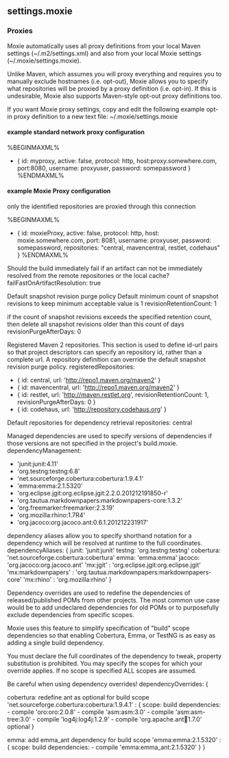 ## settings.moxie

### Proxies
Moxie automatically uses all proxy definitions from your local Maven settings
(~/.m2/settings.xml) and also from your local Moxie settings
(~/.moxie/settings.moxie).

Unlike Maven, which assumes you will proxy everything and requires
you to manually exclude hostnames (i.e. opt-out), Moxie allows you
to specify what repositories will be proxied by a proxy definition
(i.e. opt-in). If this is undesirable, Moxie also supports Maven-style
opt-out proxy definitions too. 

If you want Moxie proxy settings, copy and edit the following example
opt-in proxy definition to a new text file: ~/.moxie/settings.moxie

#### example standard network proxy configuration
%BEGINMAXML%
- { id: myproxy, active: false, protocol: http, host:proxy.somewhere.com, port:8080, username: proxyuser, password: somepassword }
%ENDMAXML%

#### example Moxie Proxy configuration
only the identified repositories are proxied through this connection

%BEGINMAXML%
- { id: moxieProxy, active: false,	protocol: http, host: moxie.somewhere.com, port: 8081, username: proxyuser, password: somepassword, repositories: "central, mavencentral, restlet, codehaus" }
%ENDMAXML%

Should the build immediately fail if an artifact can not be immediately
resolved from the remote repositories or the local cache?
failFastOnArtifactResolution: true

Default snapshot revision purge policy
Default minimum count of snapshot revisions to keep
minimum acceptable value is 1
revisionRetentionCount: 1

if the count of snapshot revisions exceeds the specified retention count,
then delete all snapshot revisions older than this count of days
revisionPurgeAfterDays: 0

Registered Maven 2 repositories.  This section is used to define id-url
pairs so that project descriptors can specify an repository id, rather than
a complete url.  A repository definition can override the default snapshot
revision purge policy.
registeredRepositories:
- { id: central, url: 'http://repo1.maven.org/maven2' }
- { id: mavencentral, url: 'http://repo1.maven.org/maven2' }
- { id: restlet, url: 'http://maven.restlet.org', revisionRetentionCount: 1, revisionPurgeAfterDays: 0 }
- { id: codehaus, url: 'http://repository.codehaus.org' }

Default repositories for dependency retrieval
repositories: central

Managed dependencies are used to specify versions of dependencies
if those versions are not specified in the project's build.moxie.
dependencyManagement:
- 'junit:junit:4.11'
- 'org.testng:testng:6.8'
- 'net.sourceforge.cobertura:cobertura:1.9.4.1'
- 'emma:emma:2.1.5320'
- 'org.eclipse.jgit:org.eclipse.jgit:2.2.0.201212191850-r'
- 'org.tautua.markdownpapers:markdownpapers-core:1.3.2'
- 'org.freemarker:freemarker:2.3.19'
- 'org.mozilla:rhino:1.7R4'
- 'org.jacoco:org.jacoco.ant:0.6.1.201212231917'

dependency aliases allow you to specify shorthand notation for a dependency
which will be resolved at runtime to the full coordinates.
dependencyAliases: {
	junit: 'junit:junit'
	testng: 'org.testng:testng'
	cobertura: 'net.sourceforge.cobertura:cobertura'
	emma: 'emma:emma'
	jacoco: 'org.jacoco:org.jacoco.ant'
	'mx:jgit' : 'org.eclipse.jgit:org.eclipse.jgit'
	'mx:markdownpapers' : 'org.tautua.markdownpapers:markdownpapers-core'
	'mx:rhino' : 'org.mozilla:rhino'
}

Dependency overrides are used to redefine the dependencies of released/published
POMs from other projects.  The most common use case would be to add undeclared
dependencies for old POMs or to purposefully exclude dependencies from specific scopes.

Moxie uses this feature to simplify specification of "build" scope dependencies so that
enabling Cobertura, Emma, or TestNG is as easy as adding a single build dependency.

You must declare the full coordinates of the dependency to tweak, property substitution
is prohibited.  You may specify the scopes for which your override applies.  If no scope
is specified ALL scopes are assumed.

Be careful when using dependency overrides!
dependencyOverrides: {

cobertura: redefine ant as optional for build scope
	'net.sourceforge.cobertura:cobertura:1.9.4.1' : {
		scope: build
		dependencies:
		- compile 'oro:oro:2.0.8'
		- compile 'asm:asm:3.0'
		- compile 'asm:asm-tree:3.0'
		- compile 'log4j:log4j:1.2.9'
		- compile 'org.apache.ant:ant:1.7.0' optional
	}

emma: add emma_ant dependency for build scope
    'emma:emma:2.1.5320' : {
		scope: build
		dependencies:
		- compile 'emma:emma_ant:2.1.5320'
	}
}